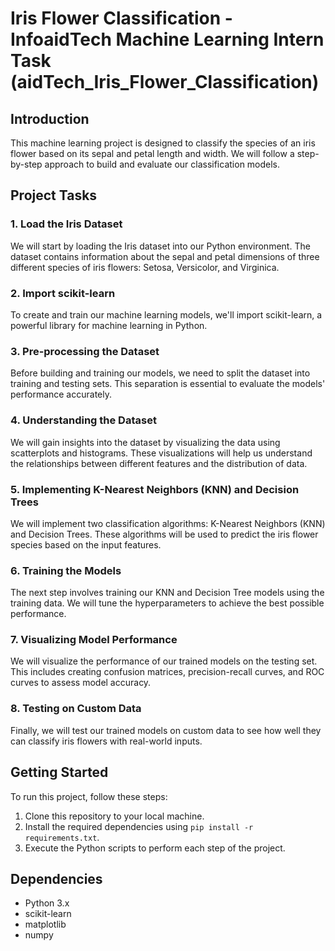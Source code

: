 # Iris Flower Classification - InfoaidTech Machine Learning Intern Task (aidTech_Iris_Flower_Classification)

## Introduction

This machine learning project is designed to classify the species of an iris flower based on its sepal and petal length and width. We will follow a step-by-step approach to build and evaluate our classification models.

## Project Tasks

### 1. Load the Iris Dataset

We will start by loading the Iris dataset into our Python environment. The dataset contains information about the sepal and petal dimensions of three different species of iris flowers: Setosa, Versicolor, and Virginica.

### 2. Import scikit-learn

To create and train our machine learning models, we'll import scikit-learn, a powerful library for machine learning in Python.

### 3. Pre-processing the Dataset

Before building and training our models, we need to split the dataset into training and testing sets. This separation is essential to evaluate the models' performance accurately.

### 4. Understanding the Dataset

We will gain insights into the dataset by visualizing the data using scatterplots and histograms. These visualizations will help us understand the relationships between different features and the distribution of data.

### 5. Implementing K-Nearest Neighbors (KNN) and Decision Trees

We will implement two classification algorithms: K-Nearest Neighbors (KNN) and Decision Trees. These algorithms will be used to predict the iris flower species based on the input features.

### 6. Training the Models

The next step involves training our KNN and Decision Tree models using the training data. We will tune the hyperparameters to achieve the best possible performance.

### 7. Visualizing Model Performance

We will visualize the performance of our trained models on the testing set. This includes creating confusion matrices, precision-recall curves, and ROC curves to assess model accuracy.

### 8. Testing on Custom Data

Finally, we will test our trained models on custom data to see how well they can classify iris flowers with real-world inputs.

## Getting Started

To run this project, follow these steps:

1. Clone this repository to your local machine.
2. Install the required dependencies using `pip install -r requirements.txt`.
3. Execute the Python scripts to perform each step of the project.

## Dependencies

- Python 3.x
- scikit-learn
- matplotlib
- numpy
